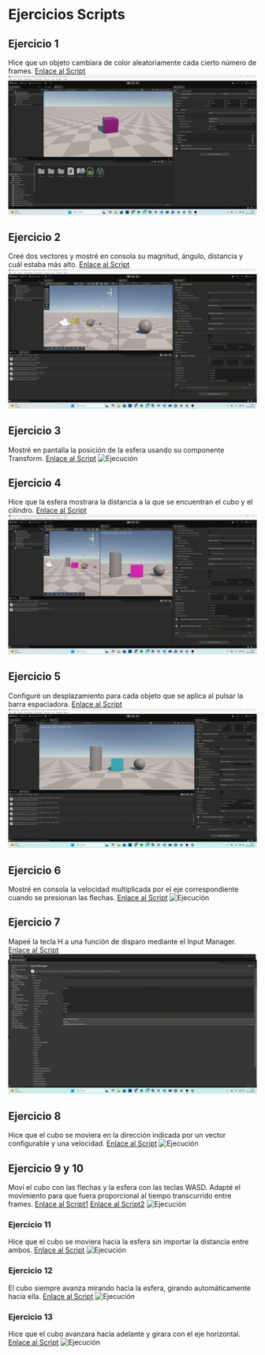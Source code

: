 # Ejercicios Scripts
## Ejercicio 1
Hice que un objeto cambiara de color aleatoriamente cada cierto número de frames. [Enlace al Script](ColorChanger.cs)
![Ejecución](2025-10-05-18-01-58.gif)
## Ejercicio 2
Creé dos vectores y mostré en consola su magnitud, ángulo, distancia y cuál estaba más alto. [Enlace al Script](VectorInfo.cs)
![Ejecución](2025-10-05-18-11-03.gif)
## Ejercicio 3
Mostré en pantalla la posición de la esfera usando su componente Transform. [Enlace al Script](MostrarPosicion.cs)
![Ejecución](2025-10-05-18-18-50.gif)
## Ejercicio 4
Hice que la esfera mostrara la distancia a la que se encuentran el cubo y el cilindro. [Enlace al Script](DistanciaSolidos.cs)
![Ejecución](2025-10-05-18-34-13.gif)
## Ejercicio 5
Configuré un desplazamiento para cada objeto que se aplica al pulsar la barra espaciadora. [Enlace al Script](Desplazar.cs)
![Ejecución](2025-10-05-19-11-38.gif)
## Ejercicio 6
Mostré en consola la velocidad multiplicada por el eje correspondiente cuando se presionan las flechas. [Enlace al Script](CuboControl.cs)
![Ejecución](2025-10-05-19-34-05.gif)
## Ejercicio 7
Mapeé la tecla H a una función de disparo mediante el Input Manager. [Enlace al Script](Disparo.cs)
![Ejecución](2025-10-05-19-36-46.gif)
## Ejercicio 8
Hice que el cubo se moviera en la dirección indicada por un vector configurable y una velocidad. [Enlace al Script](CuboMovimiento.cs)
![Ejecución](2025-10-05-19-57-27.gif)
## Ejercicio 9 y 10
Moví el cubo con las flechas y la esfera con las teclas WASD. Adapté el movimiento para que fuera proporcional al tiempo transcurrido entre frames. [Enlace al Script1](CuboMove.cs) [Enlace al Script2](EsferaMove.cs)
![Ejecución](2025-10-05-20-10-49.gif)
### Ejercicio 11
Hice que el cubo se moviera hacia la esfera sin importar la distancia entre ambos. [Enlace al Script](CuboSigueEsfera.cs)
![Ejecución](introduccion-unity.gif)
### Ejercicio 12
El cubo siempre avanza mirando hacia la esfera, girando automáticamente hacia ella. [Enlace al Script](CuboMiraEsfera.cs)
![Ejecución](introduccion-unity.gif)
### Ejercicio 13
Hice que el cubo avanzara hacia adelante y girara con el eje horizontal. [Enlace al Script](MovimientoConRotacion.cs)
![Ejecución](introduccion-unity.gif)
